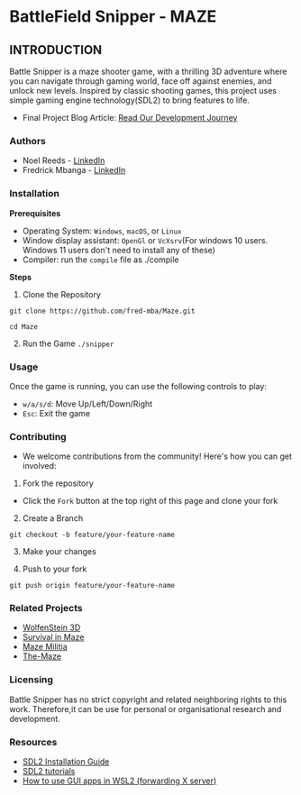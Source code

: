 # BattleField Snipper - MAZE

## INTRODUCTION
Battle Snipper is a maze shooter game, with a thrilling 3D adventure where you can navigate through gaming world, face off against enemies, and unlock new levels. Inspired by classic shooting games, this project uses simple gaming engine technology(SDL2) to bring features to life.

* Final Project Blog Article: [Read Our Development Journey](https://medium.com/@noelreeds/battlefield-snipper-maze-6ed432ae9430)

### Authors

  * Noel Reeds - [LinkedIn](https://www.linkedin.com/in/noel-reeds-5516bb130/)
  * Fredrick Mbanga - [LinkedIn](https://ke.linkedin.com/in/frederick-mbanga-046755210)


### Installation
**Prerequisites**

* Operating System: `Windows`, `macOS`, or `Linux`
* Window display assistant: `OpenGl` or `VcXsrv`(For windows 10 users. Windows 11 users don't need to install any of these)
* Compiler: run the `compile` file as ./compile


**Steps**

1. Clone the Repository

`git clone https://github.com/fred-mba/Maze.git`

`cd Maze`

2. Run the Game
`./snipper`


### Usage
Once the game is running, you can use the following controls to play:
* `w/a/s/d`: Move Up/Left/Down/Right
* `Esc`: Exit the game


### Contributing
* We welcome contributions from the community! Here's how you can get involved:
1. Fork the repository
- Click the `Fork` button at the top right of this page and clone your fork

2. Create a Branch

`git checkout -b feature/your-feature-name`

3. Make your changes

4. Push to your fork

`git push origin feature/your-feature-name`


### Related Projects
* [WolfenStein 3D](https://wolfenstein.fandom.com/wiki/Wolfenstein_3D)
* [Survival in Maze](https://www.taptap.io/app/33614673?hreflang=id_ID)
* [Maze Militia](https://www.youtube.com/watch?v=RM1W-Ft9Udc)
* [The-Maze](https://github.com/Alph-aine/The-Maze)


### Licensing
Battle Snipper has no strict copyright and related neighboring rights to this work. Therefore,it can be use for personal or organisational research and development.



### Resources
* [SDL2 Installation Guide](https://wiki.libsdl.org/SDL2/Installation)
* [SDL2 tutorials](https://lazyfoo.net/tutorials/SDL/index.php)
* [How to use GUI apps in WSL2 (forwarding X server)](https://aalonso.dev/blog/2021/how-to-use-gui-apps-in-wsl2-forwarding-x-server-cdj)
